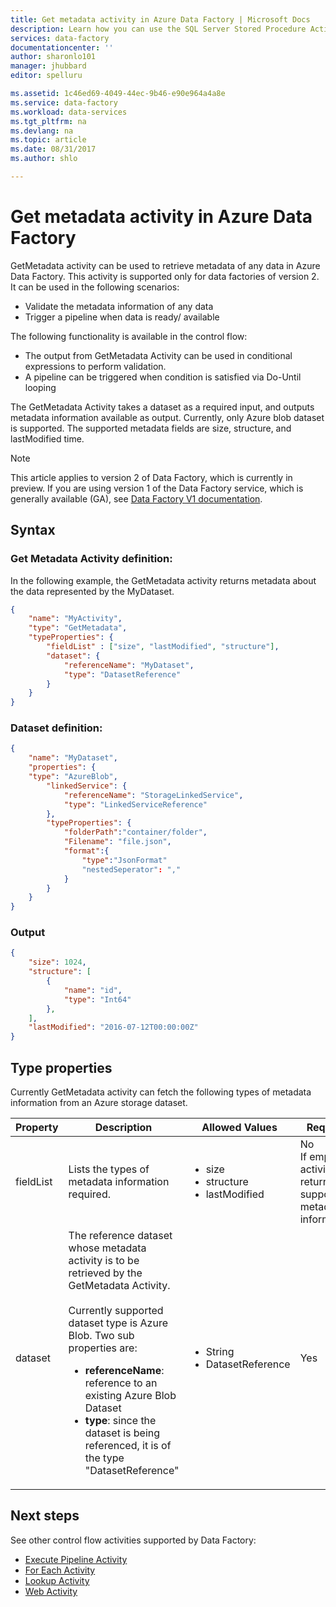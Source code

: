 ```yaml
---
title: Get metadata activity in Azure Data Factory | Microsoft Docs
description: Learn how you can use the SQL Server Stored Procedure Activity to invoke a stored procedure in an Azure SQL Database or Azure SQL Data Warehouse from a Data Factory pipeline.
services: data-factory
documentationcenter: ''
author: sharonlo101
manager: jhubbard
editor: spelluru

ms.assetid: 1c46ed69-4049-44ec-9b46-e90e964a4a8e
ms.service: data-factory
ms.workload: data-services
ms.tgt_pltfrm: na
ms.devlang: na
ms.topic: article
ms.date: 08/31/2017
ms.author: shlo

---
```

# Get metadata activity in Azure Data Factory
GetMetadata activity can be used to retrieve metadata of any data in Azure Data Factory. This activity is supported only for data factories of version 2. It can be used in the following scenarios:

- Validate the metadata information of any data
- Trigger a pipeline when data is ready/ available

The following functionality is available in the control flow:
- The output from GetMetadata Activity can be used in conditional expressions to perform validation.
- A pipeline can be triggered when condition is satisfied via Do-Until looping

The GetMetadata Activity takes a dataset as a required input, and outputs metadata information available as output. Currently, only Azure blob dataset is supported. The supported metadata fields are size, structure, and lastModified time.  

> [!NOTE]
> This article applies to version 2 of Data Factory, which is currently in preview. If you are using version 1 of the Data Factory service, which is generally available (GA), see [Data Factory V1 documentation](v1/data-factory-introduction.md).


## Syntax

### Get Metadata Activity definition:
In the following example, the GetMetadata activity returns metadata about the data represented by the MyDataset. 

```json
{
	"name": "MyActivity",
	"type": "GetMetadata",
	"typeProperties": {
		"fieldList" : ["size", "lastModified", "structure"],
		"dataset": {
			"referenceName": "MyDataset",
			"type": "DatasetReference"
		}
	}
}
```
### Dataset definition:

```json
{
	"name": "MyDataset",
	"properties": {
	"type": "AzureBlob",
		"linkedService": {
			"referenceName": "StorageLinkedService",
			"type": "LinkedServiceReference"
		},
		"typeProperties": {
			"folderPath":"container/folder",
			"Filename": "file.json",
			"format":{
				"type":"JsonFormat"
				"nestedSeperator": ","
			}
		}
	}
}
```

### Output
```json
{
    "size": 1024,
    "structure": [
        {
            "name": "id",
            "type": "Int64"
        }, 
    ],
    "lastModified": "2016-07-12T00:00:00Z"
}
```

## Type properties
Currently GetMetadata activity can fetch the following types of metadata information from an Azure storage dataset.

Property | Description | Allowed Values | Required
-------- | ----------- | -------------- | --------
fieldList | Lists the types of metadata information required.  | <ul><li>size</li><li>structure</li><li>lastModified</li></ul> |	No<br/>If empty, activity returns all 3 supported metadata information. 
dataset | The reference dataset whose metadata activity is to be retrieved by the GetMetadata Activity. <br/><br/>Currently supported dataset type is Azure Blob. Two sub properties are: <ul><li><b>referenceName</b>: reference to an existing Azure Blob Dataset</li><li><b>type</b>: since the dataset is being referenced, it is of the type "DatasetReference"</li></ul> |	<ul><li>String</li><li>DatasetReference</li></ul> |	Yes

## Next steps
See other control flow activities supported by Data Factory: 

- [Execute Pipeline Activity](control-flow-execute-pipeline-activity.md)
- [For Each Activity](control-flow-for-each-activity.md)
- [Lookup Activity](control-flow-lookup-activity.md)
- [Web Activity](control-flow-web-activity.md)